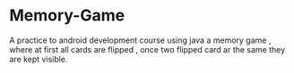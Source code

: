 # Memory-Game
A practice to android development course using java
a memory game , where at first all cards are flipped , once two flipped card ar the same they are kept visible.
